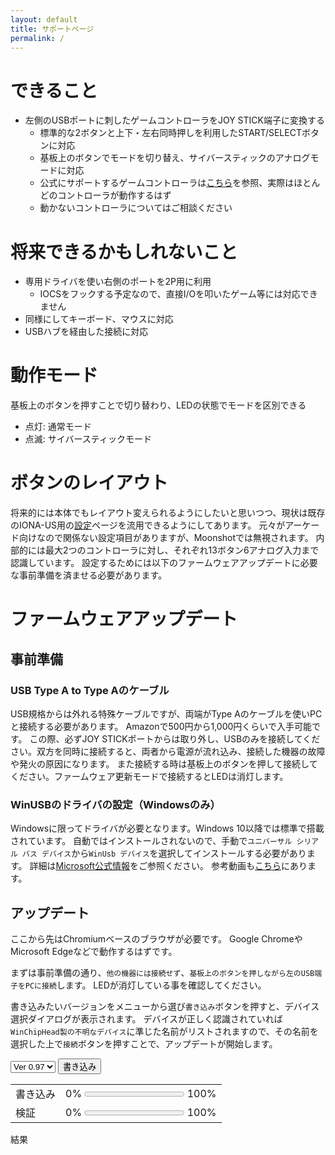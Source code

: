 ```yaml
---
layout: default
title: サポートページ
permalink: /
---
```

# できること
- 左側のUSBポートに刺したゲームコントローラをJOY STICK端子に変換する
  + 標準的な2ボタンと上下・左右同時押しを利用したSTART/SELECTボタンに対応
  + 基板上のボタンでモードを切り替え、サイバースティックのアナログモードに対応
  + 公式にサポートするゲームコントローラは[こちら](https://toyoshim.github.io/iona-us/firmware)を参照、実際はほとんどのコントローラが動作するはず
  + 動かないコントローラについてはご相談ください

# 将来できるかもしれないこと
- 専用ドライバを使い右側のポートを2P用に利用
  + IOCSをフックする予定なので、直接I/Oを叩いたゲーム等には対応できません
- 同様にしてキーボード、マウスに対応
- USBハブを経由した接続に対応

# 動作モード
基板上のボタンを押すことで切り替わり、LEDの状態でモードを区別できる
- 点灯: 通常モード
- 点滅: サイバースティックモード

# ボタンのレイアウト
将来的には本体でもレイアウト変えられるようにしたいと思いつつ、現状は既存のIONA-US用の[設定](https://toyoshim.github.io/iona-us/setting)ページを流用できるようにしてあります。
元々がアーケード向けなので関係ない設定項目がありますが、Moonshotでは無視されます。
内部的には最大2つのコントローラに対し、それぞれ13ボタン6アナログ入力まで認識しています。
設定するためには以下のファームウェアアップデートに必要な事前準備を済ませる必要があります。

# ファームウェアアップデート
## 事前準備
### USB Type A to Type Aのケーブル
USB規格からは外れる特殊ケーブルですが、両端がType Aのケーブルを使いPCと接続する必要があります。
Amazonで500円から1,000円くらいで入手可能です。
この際、必ずJOY STICKポートからは取り外し、USBのみを接続してください。双方を同時に接続すると、両者から電源が流れ込み、接続した機器の故障や発火の原因になります。
また接続する時は基板上のボタンを押して接続してください。ファームウェア更新モードで接続するとLEDは消灯します。

### WinUSBのドライバの設定（Windowsのみ）
Windowsに限ってドライバが必要となります。Windows 10以降では標準で搭載されています。
自動ではインストールされないので、手動で`ユニバーサル シリアル バス デバイス`から`WinUsb デバイス`を選択してインストールする必要があります。
詳細は[Microsoft公式情報](https://learn.microsoft.com/ja-jp/windows-hardware/drivers/usbcon/winusb-installation#installing-winusb-by-specifying-the-system-provided-device-class)をご参照ください。
参考動画も[こちら](https://www.youtube.com/watch?v=5yzpc2vI_94)にあります。

## アップデート
ここから先はChromiumベースのブラウザが必要です。
Google ChromeやMicrosoft Edgeなどで動作するはずです。

まずは事前準備の通り、`他の機器には接続せず`、`基板上のボタンを押しながら左のUSB端子をPCに接続`します。
LEDが消灯している事を確認してください。

書き込みたいバージョンをメニューから選び`書き込み`ボタンを押すと、デバイス選択ダイアログが表示されます。
デバイスが正しく認識されていれば`WinChipHead製の不明なデバイス`に準じた名前がリストされますので、その名前を選択した上で`接続`ボタンを押すことで、アップデートが開始します。

<script src="https://toyoshim.github.io/CH559Flasher.js/CH559Flasher.js"></script>
<script>
async function flash() {
  const firmwares = [
    'firmwares/ms_v0_97.bin',  // Ver 0.97
  ];
  const progressWrite = document.getElementById('progress_write');
  const progressVerify = document.getElementById('progress_verify');
  const error = document.getElementById('error');
  progressWrite.value = 0;
  progressVerify.value = 0;
  error.innerText = '';

  const flasher = new CH559Flasher();
  await flasher.connect();
  await flasher.erase();
  const url = firmwares[document.getElementById('version').selectedIndex];
  const response = await fetch(url);
  if (response.ok) {
    const bin = await response.arrayBuffer();
    await flasher.write(bin, rate => progressWrite.value = rate);
    await flasher.verify(bin, rate => progressVerify.value = rate);
    error.innerText = flasher.error ? flasher.error : '成功';
  } else {
    error.innerText = 'ファームウェアが見つかりません';
  }
}
</script>

<select id="version">
<option selected>Ver 0.97</option>
</select>
<button onclick="flash();">書き込み</button>

| | |
|-|-|
|書き込み|0% <progress id="progress_write" max=1 value=0></progress> 100%|
|検証|0% <progress id="progress_verify" max=1 value=0></progress> 100%|

結果
<pre id="error"></pre>
